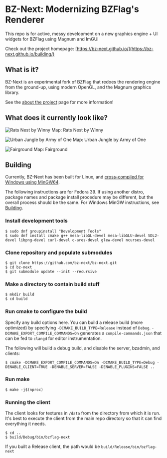 # BZ-Next: Modernizing BZFlag's Renderer

This repo is for active, messy development on a new graphics engine + UI widgets for BZFlag using Magnum and ImGUI

Check out the project homepage: [https://bz-next.github.io/](https://bz-next.github.io/building/)
## What is it?

BZ-Next is an experimental fork of BZFlag that redoes the rendering engine from the ground-up, using modern OpenGL, and the Magnum graphics library.

See the [about the project](about) page for more information!

## What does it currently look like?

![Rats Nest by Winny](https://bz-next.github.io/assets/img/screen0.jpg)
Map: Rats Nest by Winny

![Urban Jungle by Army of One](https://bz-next.github.io/assets/img/screen1.jpg)
Map: Urban Jungle by Army of One

![Fairground](https://bz-next.github.io/assets/img/screen2.jpg)
Map: Fairground

## Building

Currently, BZ-Next has been built for Linux, and [cross-compiled for Windows using MinGW64](https://bz-next.github.io/building/).

The following instructions are for Fedora 39. If using another distro, package names and package install procedure may be different, but the overall process should be the same. For Windows MinGW instructions, see [Building](https://bz-next.github.io/building/).

### Install development tools

```
$ sudo dnf groupinstall "Development Tools"
$ sudo dnf install cmake g++ mesa-libGL-devel mesa-libGLU-devel SDL2-devel libpng-devel curl-devel c-ares-devel glew-devel ncurses-devel
```

### Clone repository and populate submodules

```
$ git clone https://github.com/bz-next/bz-next.git
$ cd bz-next
$ git submodule update --init --recursive
```

### Make a directory to contain build stuff

```
$ mkdir build
$ cd build
```

### Run cmake to configure the build

Specify any build options here. You can build a release build (more optimized) by specifying `-DCMAKE_BUILD_TYPE=Release` instead of `Debug`. `-DCMAKE_EXPORT_COMPILE_COMMANDS=On` generates a `compile-commands.json` that can be fed to `clangd` for editor instrumentation.

The following will build a debug build, and disable the server, bzadmin, and clients:

```
$ cmake -DCMAKE_EXPORT_COMPILE_COMMANDS=On -DCMAKE_BUILD_TYPE=Debug -DENABLE_CLIENT=TRUE -DENABLE_SERVER=FALSE -DENABLE_PLUGINS=FALSE ..
```

### Run make

```
$ make -j$(nproc)
```

### Running the client

The client looks for textures in `/data` from the directory from which it is run. It's best to execute the client from the main repo directory so that it can find everything it needs.

```
$ cd ..
$ build/Debug/bin/bzflag-next
```

If you built a Release client, the path would be `build/Release/bin/bzflag-next`